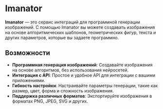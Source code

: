 # Imanator

**Imanator** — это сервис интеграций для программной генерации изображений. С помощью Imanator вы можете создавать изображения на основе алгоритмических шаблонов, геометрических фигур, текста и других параметров, которые вы задаете программно.

## Возможности

- **Программная генерация изображений**: Создавайте изображения на основе алгоритмов, без использования нейросетей.
- **Интеграция с API**: Простое и удобное API для интеграции с вашими приложениями.
- **Гибкость настройки**: Настраивайте параметры генерации, такие как размер, цвет, форма и сложность изображения.
- **Поддержка различных форматов**: Экспортируйте изображения в форматах PNG, JPEG, SVG и других.